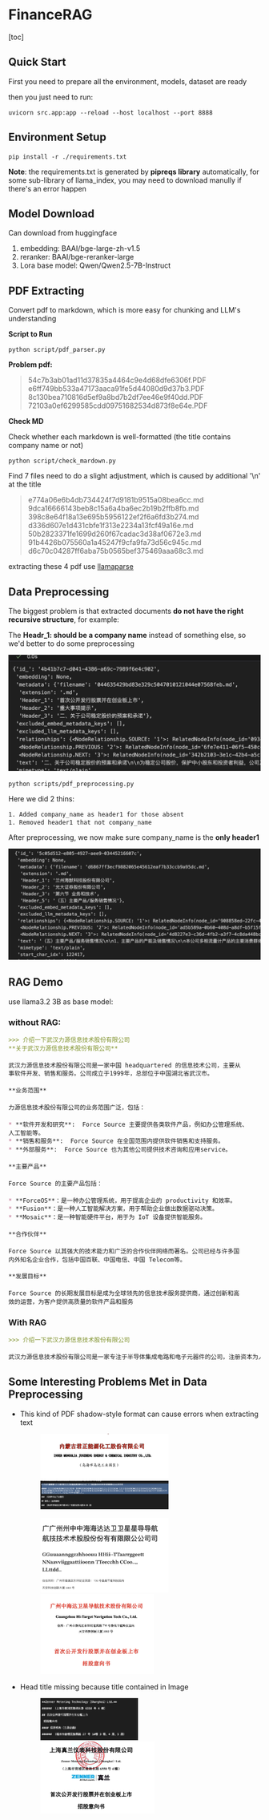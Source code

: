 # FinanceRAG

[toc]

## Quick Start

First you need to prepare all the environment, models, dataset are ready

then you just need to run:

```shell
uvicorn src.app:app --reload --host localhost --port 8888  
```

## Environment Setup

```shell
pip install -r ./requirements.txt
```

**Note**: the requirements.txt is generated by **pipreqs library** automatically, for some sub-library of llama_index, you may need to download manully if there's an error happen

## Model Download

Can download from huggingface

1. embedding: BAAI/bge-large-zh-v1.5
2. reranker: BAAI/bge-reranker-large
3. Lora base model: Qwen/Qwen2.5-7B-Instruct

## PDF Extracting

Convert pdf to markdown, which is more easy for chunking and LLM's understanding

**Script to Run**

```{shell}
python script/pdf_parser.py
```

**Problem pdf:**

> 54c7b3ab01ad11d37835a4464c9e4d68dfe6306f.PDF
> e6ff749bb533a47173aaca91fe5d44080d9d37b3.PDF
> 8c130bea710816d5ef9a8bd7b2df7ee46e9f40dd.PDF
> 72103a0ef6299585cdd09751682534d873f8e64e.PDF

**Check MD**

Check whether each markdown is well-formatted (the title contains company name or not)

```{shell}
python script/check_mardown.py
```

Find 7 files need to do a slight adjustment, which is caused by additional '\n' at the title
> e774a06e6b4db734424f7d9181b9515a08bea6cc.md
> 9dca16666143beb8c15a6a4ba6ec2b19b2ffb8fb.md
> 398c8e64f18a13e695b5956122ef2f6a6fd3b274.md
> d336d607e1d431cbfe1f313e2234a13fcf49a16e.md
> 50b2823371fe1699d260f67cadac3d38af0672e3.md
> 91b4426b075560a1a45247f9cfa9fa73d56c945c.md
> d6c70c04287ff6aba75b0565bef375469aaa68c3.md

extracting these 4 pdf use [llamaparse](https://cloud.llamaindex.ai/)

## Data Preprocessing

The biggest problem is that extracted documents **do not have the right recursive structure**, for example:

The **Headr_1: should be a company name** instead of something else, so we'd better to do some preprocessing

<img src="./README.assets/image-20241114001838721.png" alt="image-20241114001838721" style="zoom:50%;" />

```shell
python scripts/pdf_preprocessing.py
```



Here we did 2 thins:

	1. Added company_name as header1 for those absent
	1. Removed header1 that not company_name

After preprocessing, we now make sure company_name is the **only header1**

<img src="./README.assets/image-20241114130231977.png" alt="image-20241114130231977" style="zoom:50%;" />

## RAG Demo

use llama3.2 3B as base model:

### without RAG:

```markdown
>>> 介绍一下武汉力源信息技术股份有限公司
**关于武汉力源信息技术股份有限公司**

武汉力源信息技术股份有限公司是一家中国 headquartered 的信息技术公司，主要从
事软件开发、销售和服务。公司成立于1999年，总部位于中国湖北省武汉市。

**业务范围**

力源信息技术股份有限公司的业务范围广泛，包括：

* **软件开发和研究**:  Force Source 主要提供各类软件产品，例如办公管理系统、
人工智能等。
* **销售和服务**:  Force Source 在全国范围内提供软件销售和支持服务。
* **外部服务**:  Force Source 也为其他公司提供技术咨询和应用service。

**主要产品**

Force Source 的主要产品包括：

* **ForceOS**：是一种办公管理系统，用于提高企业的 productivity 和效率。
* **Fusion**：是一种人工智能解决方案，用于帮助企业做出数据驱动决策。
* **Mosaic**：是一种智能硬件平台，用于为 IoT 设备提供智能服务。

**合作伙伴**

Force Source 以其强大的技术能力和广泛的合作伙伴网络而著名。公司已经与许多国
内外知名企业合作，包括中国百联、中国电信、中国 Telecom等。

**发展目标**

Force Source 的长期发展目标是成为全球领先的信息技术服务提供商，通过创新和高
效的运营，为客户提供高质量的软件产品和服务
```



### With RAG

```markdown
>>> 介绍一下武汉力源信息技术股份有限公司

武汉力源信息技术股份有限公司是一家专注于半导体集成电路和电子元器件的公司，注册资本为人民币5,000 万元。公司由赵马克担任法定代表人，主要运营范围包括电子产品、电子元器件、信息技术及相关成套产品方案的开发、研制、生产、销售及技术服务。公司的主营业务是推广、销售和应用服务于半导体集成电路等电子元器件。
```



## Some Interesting Problems Met in Data Preprocessing

- This kind of PDF shadow-style format can cause errors when extracting text

  <figure class="half">
    <img src="./README.assets/image-20241111232401793.png" alt="image-20241111232401793" style="zoom:25%;" />
    <img src="./README.assets/image-20241111232625978.png" alt="image-20241111232625978" style="zoom:25%;" />
  </figure>
  <figure class="half">
    <img src="./README.assets/image-20241111233949605.png" alt="image-20241111233949605" style="zoom:25%;" />
    <img src="./README.assets/image-20241111234118592.png" alt="image-20241111234118592" style="zoom:25%;" />
  </figure>
  
  
- Head title missing because title contained in Image

  <figure class="half">
    <img src="./README.assets/image-20241111233256138.png" alt="image-20241111233256138" style="zoom:25%;" />
    <img src="./README.assets/image-20241111233215573.png" alt="image-20241111233215573" style="zoom:25%;" />
  </figure>
  
  
  
  
  
  



